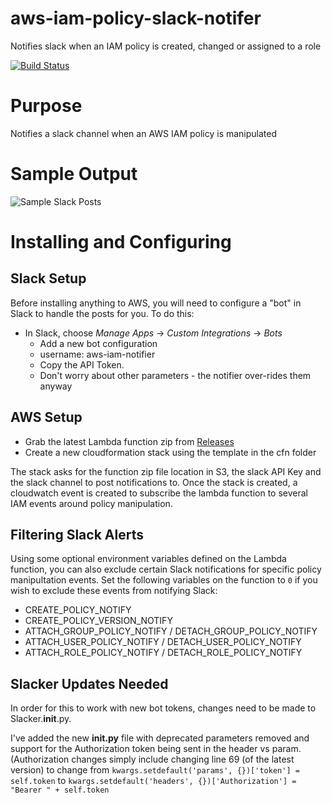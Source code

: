 # aws-iam-policy-slack-notifer
Notifies slack when an IAM policy is created, changed or assigned to a role

[![Build Status](https://travis-ci.org/Signiant/aws-iam-slack-notifer.svg?branch=master)](https://travis-ci.org/Signiant/aws-iam-slack-notifer)

# Purpose
Notifies a slack channel when an AWS IAM policy is manipulated

# Sample Output

![Sample Slack Posts](https://raw.githubusercontent.com/Signiant/aws-iam-slack-notifer/master/images/slack-sample.jpg)

# Installing and Configuring

## Slack Setup
Before installing anything to AWS, you will need to configure a "bot" in Slack to handle the posts for you.  To do this:
* In Slack, choose _Manage Apps_ -> _Custom Integrations_ -> _Bots_
  * Add a new bot configuration
  * username: aws-iam-notifier
  * Copy the API Token.
  * Don't worry about other parameters - the notifier over-rides them anyway

## AWS Setup
* Grab the latest Lambda function zip from [Releases](https://github.com/Signiant/aws-iam-slack-notifer/releases)
* Create a new cloudformation stack using the template in the cfn folder

The stack asks for the function zip file location in S3, the slack API Key and the slack channel to post notifications to. Once the stack is created, a cloudwatch event is created to subscribe the lambda function to several IAM events around policy manipulation.

## Filtering Slack Alerts

Using some optional environment variables defined on the Lambda function, you can also exclude certain Slack notifications for specific policy manipultation events.  Set the following variables on the function to `0` if you wish to exclude these events from notifying Slack:

* CREATE_POLICY_NOTIFY
* CREATE_POLICY_VERSION_NOTIFY
* ATTACH_GROUP_POLICY_NOTIFY  /  DETACH_GROUP_POLICY_NOTIFY
* ATTACH_USER_POLICY_NOTIFY  / DETACH_USER_POLICY_NOTIFY
* ATTACH_ROLE_POLICY_NOTIFY  /  DETACH_ROLE_POLICY_NOTIFY

## Slacker Updates Needed

In order for this to work with new bot tokens, changes need to be made to Slacker.__init__.py.

I've added the new __init.py__ file with deprecated parameters removed and support for the Authorization token being sent in the header vs param. 
(Authorization changes simply include changing line 69 (of the latest version) to change from `kwargs.setdefault('params', {})['token'] = self.token` to `kwargs.setdefault('headers', {})['Authorization'] = "Bearer " + self.token`
